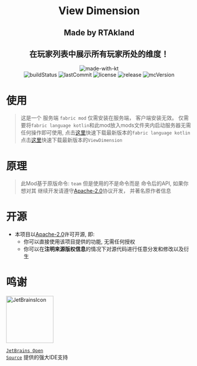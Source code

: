 <div align=center>

<h1>View Dimension</h1>

<h2>Made by RTAkland</h2>

<h2>在玩家列表中展示所有玩家所处的维度！</h2>

<img src="https://static.byteas.top/static/kotlin/made-with-kotlin.svg" alt="made-with-kt">
<br>
<img src="https://img.shields.io/github/actions/workflow/status/DangoTown/ViewDimension/ci.yaml" alt="buildStatus">
<img src="https://img.shields.io/github/last-commit/DangoTown/ViewDimension" alt="lastCommit">
<img src="https://img.shields.io/github/license/DangoTown/ViewDimension?label=license&logo=apache" alt="license">
<img src="https://img.shields.io/github/v/release/DangoTown/ViewDimension?include_prereleases" alt="release">
<img src="https://img.shields.io/badge/MC-1.20.1-pink?logo=minecraft" alt="mcVersion">

</div>


# 使用
> 这是一个 服务端  `fabric mod` 仅需安装在服务端， 客户端安装无效。
> 仅需要将`fabric language kotlin`和此mod放入mods文件夹内启动服务器无需任何操作即可使用,
> 点击[这里](https://github.com/FabricMC/fabric-language-kotlin/releases/latest)快速下载最新版本的`fabric language kotlin`
> 点击[这里](https://github.com/DangoTown/ViewDimension/releases/latest)快速下载最新版本的`ViewDimension`

# 原理
> 此Mod基于原版命令: `team` 但是使用的不是命令而是 命令后的API, 如果你想对其
> 继续开发请遵守[Apache-2.0](./LICENSE)协议开发， 并著名原作者信息

# 开源

- 本项目以[Apache-2.0](./LICENSE)许可开源, 即:
    - 你可以直接使用该项目提供的功能, 无需任何授权
    - 你可以在**注明来源版权信息**的情况下对源代码进行任意分发和修改以及衍生

# 鸣谢

<div>

<img src="https://static.byteas.top/static/other/jetbrains.png" alt="JetBrainsIcon" width="128">

<a href="https://www.jetbrains.com/opensource/"><code>JetBrains Open Source</code></a> 提供的强大IDE支持

</div>
